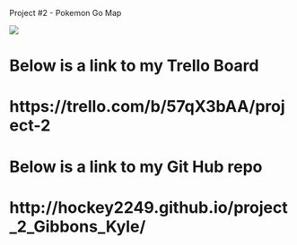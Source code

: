 Project #2 - Pokemon Go Map 

<img src="https://upload.wikimedia.org/wikipedia/commons/thumb/f/f7/English_Pok%C3%A9mon_logo.svg/2000px-English_Pok%C3%A9mon_logo.svg.png">

<h1>Below is a link to my Trello Board<h1>
<p>https://trello.com/b/57qX3bAA/project-2<p>

<h1>Below is a link to my Git Hub repo<h1>
<p>http://hockey2249.github.io/project_2_Gibbons_Kyle/<p>

